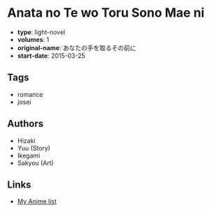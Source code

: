 # Anata no Te wo Toru Sono Mae ni

-   **type**: light-novel
-   **volumes**: 1
-   **original-name**: あなたの手を取るその前に
-   **start-date**: 2015-03-25

## Tags

-   romance
-   josei

## Authors

-   Hizaki
-   Yuu (Story)
-   Ikegami
-   Sakyou (Art)

## Links

-   [My Anime list](https://myanimelist.net/manga/110271/Anata_no_Te_wo_Toru_Sono_Mae_ni)
